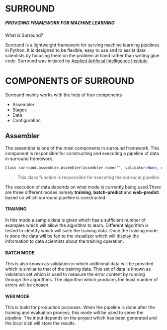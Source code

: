 # SURROUND 
##### PROVIDING FRAMEWORK FOR MACHINE LEARNING
What is Surround?

Surround is a lightweight framework for serving machine learning pipelines in Python. It is designed to be flexible, easy to use and to assist data scientists by focusing them on the problem at hand rather than writing glue code. Surround was initiated by [Applied Artificial Intelligence Institute](https://a2i2.deakin.edu.au/?_ga=2.89224082.883259530.1567654397-616601693.1516780416)

# COMPONENTS OF SURROUND

Surround mainly works with the help of four components

* Assembler
* Stages 
* Data
* Configuration

## Assembler

The assembler is one of the main components in surround framework. This component is responsible for constructing and executing a pipeline of data in surround framework.

```python  
Class surround.assembler.Assembler(assembler name=’’, validator=None, estimator=None, config=None)
```
>This class function is responsible for executing the surround pipeline.

The execution of data depends on what mode is currently being used.There are three different modes namely **training**, **batch-predict** and **web-predict** based on which surround pipeline is constructed.
#### TRAINING 
In this mode a sample data is given which has a sufficient number of examples which will allow the algorithm to learn. Different algorithm is tested to identify which will suite the training data. Once the training mode is done the data will be fed to the visualizer which will display the information to data scientists about the training operation.
#### BATCH MODE
This is also known as validation in which additional data will be provided which is similar to that of the training data. This set of data is known as validation set which is used to measure the error content by running through the algorithms. The algorithm which produces the least number of errors will be chosen.
#### WEB MODE
This is build for production purposes. When the pipeline is done after the training and evaluation process, this mode will be used to serve the pipeline. The input depends on the project which has been generated and the local disk will store the results.








